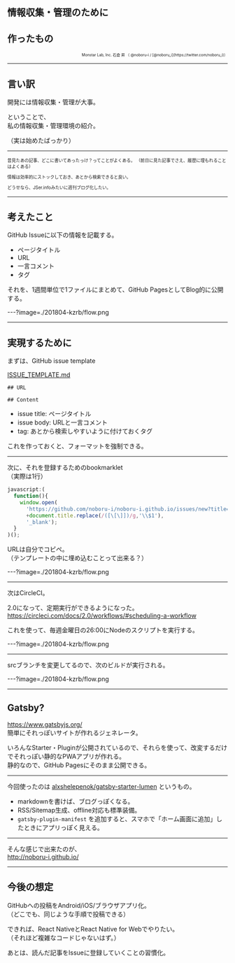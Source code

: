 ## 情報収集・管理のために
## 作ったもの

<p style="font-size: 0.6em; text-align: right;">
Monstar Lab, Inc.  
石倉 昇 （ @noboru-i / [@noboru_i](https://twitter.com/noboru_i)）
</p>

---

## 言い訳

開発には情報収集・管理が大事。

ということで、  
私の情報収集・管理環境の紹介。

（実は始めたばっかり）

---

<p style="font-size: 0.7em;">
昔見たあの記事、どこに書いてあったっけ？ってことがよくある。  
（前日に見た記事でさえ、履歴に埋もれることはよくある）
</p>

<p style="font-size: 0.7em;">
情報は効率的にストックしておき、あとから検索できると良い。
</p>

<p style="font-size: 0.7em;">
どうせなら、JSer.infoみたいに週刊ブログ化したい。
</p>

---

## 考えたこと

GitHub Issueに以下の情報を記載する。

- ページタイトル
- URL
- 一言コメント
- タグ

それを、1週間単位で1ファイルにまとめて、GitHub PagesとしてBlog的に公開する。

---?image=./201804-kzrb/flow.png

<!--
@startuml
私 -> "GitHub Issue": ブラウザの\nBookmarkletで登録

... 毎週金曜日の26:00JSTに定期実行 ...

CircleCI -> "GitHub Issue": fetch
CircleCI <-- "GitHub Issue" : 未掲載のIssue

CircleCI -> CircleCI: Markdownに整形
CircleCI -> GitHub: srcブランチにpush
CircleCI -> "GitHub Issue": fetchしたものに\nmilestoneを設定

... srcブランチの変更を検知 ...

CircleCI -> CircleCI: Gatsbyによるbuild
CircleCI -> GitHub: masterブランチにpush

...  ...

私 -> "GitHub Pages"
"GitHub Pages" -> GitHub: masterブランチの\nHTMLを取得
私 <-- GitHub: PWAサイトが見れる！

@enduml
-->

---

## 実現するために

まずは、GitHub issue template

[ISSUE_TEMPLATE.md](https://github.com/noboru-i/noboru-i.github.io/blob/src/.github/ISSUE_TEMPLATE.md)

```
## URL

## Content
```

- issue title: ページタイトル
- issue body: URLと一言コメント
- tag: あとから検索しやすいように付けておくタグ

これを作っておくと、フォーマットを強制できる。

---

次に、それを登録するためのbookmarklet  
（実際は1行）

```js
javascript:(
  function(){
    window.open(
      'https://github.com/noboru-i/noboru-i.github.io/issues/new?title='
      +document.title.replace(/([\[\]])/g,'\\$1'),
      '_blank');
  }
)();
```

URLは自分でコピペ。  
（テンプレートの中に埋め込むことって出来る？）

---?image=./201804-kzrb/flow.png

---

次はCircleCI。

2.0になって、定期実行ができるようになった。  
https://circleci.com/docs/2.0/workflows/#scheduling-a-workflow

これを使って、毎週金曜日の26:00にNodeのスクリプトを実行する。


---?image=./201804-kzrb/flow.png

---

srcブランチを変更してるので、次のビルドが実行される。

---?image=./201804-kzrb/flow.png

---

## Gatsby?

https://www.gatsbyjs.org/  
簡単にそれっぽいサイトが作れるジェネレータ。

いろんなStarter・Pluginが公開されているので、それらを使って、改変するだけでそれっぽい静的なPWAアプリが作れる。  
静的なので、GitHub Pagesにそのまま公開できる。

---

今回使ったのは [alxshelepenok/gatsby-starter-lumen](https://github.com/alxshelepenok/gatsby-starter-lumen) というもの。

- markdownを書けば、ブログっぽくなる。
- RSS/Sitemap生成、offline対応も標準装備。
- `gatsby-plugin-manifest` を追加すると、スマホで「ホーム画面に追加」したときにアプリっぽく見える。

---

そんな感じで出来たのが、  
http://noboru-i.github.io/

---

## 今後の想定

GitHubへの投稿をAndroid/iOS/ブラウザアプリ化。  
（どこでも、同じような手順で投稿できる）

できれば、React NativeとReact Native for Webでやりたい。  
（それほど複雑なコードじゃないはず。）

あとは、読んだ記事をIssueに登録していくことの習慣化。
